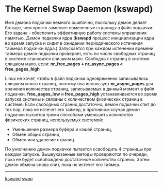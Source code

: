 # The Kernel Swap Daemon (kswapd)
Имя демона подкачки немного ошибочно, поскольку демон делает больше, чем просто заменяет измененные страницы в файл подкачки. Его задача - обеспечить эффективную работу системы управления памятью. Демон подкачки ядра (**kswapd** процесс инициализации ядра во время запуска и сидит в ожидании периодического истечения таймера подкачки ядра.) Запускается при каждом истечении времени таймера демон подкачки проверяет, есть ли число свободных страниц в системе становится слишком мало. Свободных страниц в системе слишком мало, если: **nr_free_pages + nr_async_pages < free_pages_high**

Linux не хочет, чтобы в файл подкачки одновременно записывалось слишком много страниц, поэтому она использует **nr_async_pages** для хранения количества страниц, записываемых в данный момент в файл подкачки. **free_pages_low** и **free_pages_high** устанавливаются во время запуска системы и связаны с количеством физических страниц в системе. Если свободных страниц достаточно, демон подкачки спит до тех пор, пока не истечет его таймер, в противном случае демон подкачки пытается тремя способами уменьшить количество физических страниц, используемых системой:
- Уменьшение размера буфера и кэшей страниц,
- Обмен общих страниц,
- Обмен или удаление страниц.

По умолчанию демон подкачки пытается освободить 4 страницы при каждом запуске. Вышеуказанные методы проверяются по очереди, пока не будет освобождено достаточное количество страниц. Затем демон обмена снова спит, пока не истечет его таймер.

**********
[kswapd](/tags/kswapd.md)
[swap](/tags/swap.md)
